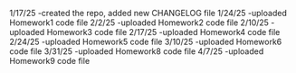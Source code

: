 1/17/25
-created the repo, added new CHANGELOG file
1/24/25
-uploaded Homework1 code file
2/2/25
-uploaded Homework2 code file
2/10/25
-uploaded Homework3 code file
2/17/25
-uploaded Homework4 code file
2/24/25
-uploaded Homework5 code file
3/10/25
-uploaded Homework6 code file
3/31/25
-uploaded Homework8 code file
4/7/25
-uploaded Homework9 code file
